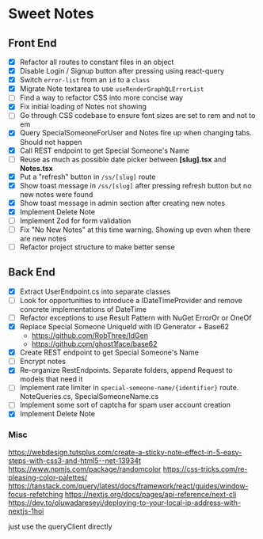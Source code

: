 # Sweet Notes

## Front End

- [x] Refactor all routes to constant files in an object
- [x] Disable Login / Signup button after pressing using react-query
- [x] Switch `error-list` from an `id` to a `class`
- [x] Migrate Note textarea to use `useRenderGraphQLErrorList`
- [ ] Find a way to refactor CSS into more concise way
- [x] Fix initial loading of Notes not showing
- [ ] Go through CSS codebase to ensure font sizes are set to rem and not to em
- [x] Query SpecialSomeoneForUser and Notes fire up when changing tabs. Should not happen
- [x] Call REST endpoint to get Special Someone's Name
- [ ] Reuse as much as possible date picker between **[slug].tsx** and **Notes.tsx**
- [x] Put a "refresh" button in `/ss/[slug]` route
- [x] Show toast message in `/ss/[slug]` after pressing refresh button but no new notes were found
- [x] Show toast message in admin section after creating new notes
- [x] Implement Delete Note
- [ ] Implement Zod for form validation
- [ ] Fix "No New Notes" at this time warning. Showing up even when there are new notes
- [ ] Refactor project structure to make better sense

## Back End

- [x] Extract UserEndpoint.cs into separate classes
- [ ] Look for opportunities to introduce a IDateTimeProvider and remove concrete implementations of DateTime
- [ ] Refactor exceptions to use Result Pattern with NuGet ErrorOr or OneOf
- [x] Replace Special Someone UniqueId with ID Generator + Base62
	- https://github.com/RobThree/IdGen
	- https://github.com/ghost1face/base62
- [x] Create REST endpoint to get Special Someone's Name
- [ ] Encrypt notes
- [x] Re-organize RestEndpoints. Separate folders, append Request to models that need it
- [ ] Implement rate limiter in `special-someone-name/{identifier}` route. NoteQueries.cs, SpecialSomeoneName.cs
- [ ] Implement some sort of captcha for spam user account creation
- [x] Implement Delete Note

### Misc

https://webdesign.tutsplus.com/create-a-sticky-note-effect-in-5-easy-steps-with-css3-and-html5--net-13934t
https://www.npmjs.com/package/randomcolor
https://css-tricks.com/re-pleasing-color-palettes/
https://tanstack.com/query/latest/docs/framework/react/guides/window-focus-refetching
https://nextjs.org/docs/pages/api-reference/next-cli
https://dev.to/oluwadareseyi/deploying-to-your-local-ip-address-with-nextjs-1hoi

just use the queryClient directly
